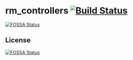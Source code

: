 # rm_controllers [![Build Status](https://travis-ci.com/rm-controls/rm_controllers.svg?branch=master)](https://travis-ci.com/rm-controls/rm_controllers)
[![FOSSA Status](https://app.fossa.com/api/projects/git%2Bgithub.com%2Frm-controls%2Frm_controllers.svg?type=shield)](https://app.fossa.com/projects/git%2Bgithub.com%2Frm-controls%2Frm_controllers?ref=badge_shield)


## License
[![FOSSA Status](https://app.fossa.com/api/projects/git%2Bgithub.com%2Frm-controls%2Frm_controllers.svg?type=large)](https://app.fossa.com/projects/git%2Bgithub.com%2Frm-controls%2Frm_controllers?ref=badge_large)
